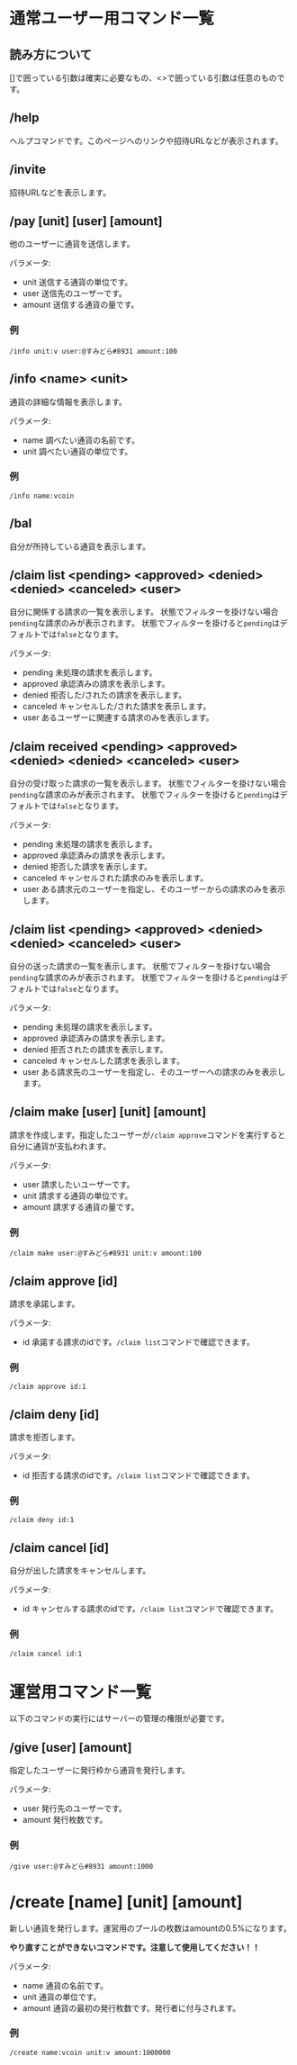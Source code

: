 # 通常ユーザー用コマンド一覧

## 読み方について

\[\]で囲っている引数は確実に必要なもの、<\>で囲っている引数は任意のものです。
 
## /help

ヘルプコマンドです。このページへのリンクや招待URLなどが表示されます。

## /invite

招待URLなどを表示します。

## /pay \[unit\] \[user\] \[amount\]

他のユーザーに通貨を送信します。

パラメータ:

- unit  送信する通貨の単位です。
- user  送信先のユーザーです。
- amount 送信する通貨の量です。

### 例

```
/info unit:v user:@すみどら#8931 amount:100
```

## /info \<name\> \<unit\>

通貨の詳細な情報を表示します。

パラメータ:

- name 調べたい通貨の名前です。
- unit 調べたい通貨の単位です。

### 例

```
/info name:vcoin
```

## /bal

自分が所持している通貨を表示します。

## /claim list \<pending\> \<approved\> \<denied\> \<denied\> \<canceled\> \<user\>

自分に関係する請求の一覧を表示します。
状態でフィルターを掛けない場合`pending`な請求のみが表示されます。
状態でフィルターを掛けると`pending`はデフォルトでは`false`となります。

パラメータ:

- pending 未処理の請求を表示します。
- approved 承認済みの請求を表示します。
- denied 拒否した/されたの請求を表示します。
- canceled キャンセルした/された請求を表示します。
- user あるユーザーに関連する請求のみを表示します。

## /claim received \<pending\> \<approved\> \<denied\> \<denied\> \<canceled\> \<user\>

自分の受け取った請求の一覧を表示します。
状態でフィルターを掛けない場合`pending`な請求のみが表示されます。
状態でフィルターを掛けると`pending`はデフォルトでは`false`となります。

パラメータ:

- pending 未処理の請求を表示します。
- approved 承認済みの請求を表示します。
- denied 拒否した請求を表示します。
- canceled キャンセルされた請求のみを表示します。
- user ある請求元のユーザーを指定し、そのユーザーからの請求のみを表示します。

## /claim list \<pending\> \<approved\> \<denied\> \<denied\> \<canceled\> \<user\>

自分の送った請求の一覧を表示します。
状態でフィルターを掛けない場合`pending`な請求のみが表示されます。
状態でフィルターを掛けると`pending`はデフォルトでは`false`となります。

パラメータ:

- pending 未処理の請求を表示します。
- approved 承認済みの請求を表示します。
- denied 拒否されたの請求を表示します。
- canceled キャンセルした請求を表示します。
- user ある請求先のユーザーを指定し、そのユーザーへの請求のみを表示します。

## /claim make \[user\] \[unit\] \[amount\]

請求を作成します。指定したユーザーが`/claim approve`コマンドを実行すると自分に通貨が支払われます。

パラメータ:

- user 請求したいユーザーです。
- unit 請求する通貨の単位です。
- amount 請求する通貨の量です。

### 例

```
/claim make user:@すみどら#8931 unit:v amount:100
```

## /claim approve \[id\]

請求を承諾します。

パラメータ:

- id 承諾する請求のidです。`/claim list`コマンドで確認できます。

### 例

```
/claim approve id:1
```

## /claim deny \[id\]

請求を拒否します。

パラメータ:

- id 拒否する請求のidです。`/claim list`コマンドで確認できます。

### 例

```
/claim deny id:1
```

## /claim cancel \[id\]

自分が出した請求をキャンセルします。

パラメータ:

- id キャンセルする請求のidです。`/claim list`コマンドで確認できます。

### 例

```
/claim cancel id:1
```

  
  
# 運営用コマンド一覧
以下のコマンドの実行にはサーバーの管理の権限が必要です。

## /give \[user\] \[amount\]

指定したユーザーに発行枠から通貨を発行します。

パラメータ:

- user 発行先のユーザーです。
- amount 発行枚数です。


### 例

```
/give user:@すみどら#8931 amount:1000
```

# /create \[name\] \[unit\] \[amount\]

新しい通貨を発行します。運営用のプールの枚数はamountの0.5%になります。

**やり直すことができないコマンドです。注意して使用してください！！**

パラメータ:

- name 通貨の名前です。
- unit 通貨の単位です。
- amount 通貨の最初の発行枚数です。発行者に付与されます。

### 例

```
/create name:vcoin unit:v amount:1000000
```
